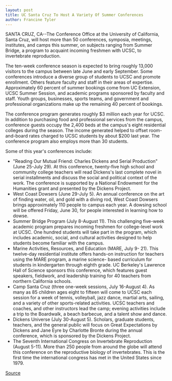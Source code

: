 ```yaml
---
layout: post
title: UC Santa Cruz To Host A Variety Of Summer Conferences
author: Francine Tyler
---
```


SANTA CRUZ, CA--The Conference Office at the University of  California, Santa Cruz, will host more than 50 conferences,  symposia, meetings, institutes, and camps this summer, on subjects  ranging from Summer Bridge, a program to acquaint incoming  freshmen with UCSC, to invertebrate reproduction.

The ten-week conference season is expected to bring roughly  13,000 visitors to the campus between late June and early  September. Some conferences introduce a diverse group of students  to UCSC and promote enrollment. Others feature faculty and staff in  their areas of expertise. Approximately 60 percent of summer  bookings come from UC Extension, UCSC Summer Session, and  academic programs sponsored by faculty and staff. Youth groups,  businesses, sports teams, and government and professional  organizations make up the remaining 40 percent of bookings.

The conference program generates roughly $3 million each year  for UCSC. In addition to purchasing food and professional services  from the campus, conference guests occupy the 2,400 beds at the  campus's eight residential colleges during the season. The income  generated helped to offset room-and-board rates charged to UCSC  students by about $200 last year. The conference program also  employs more than 30 students.

Some of this year's conferences include:
* "Reading Our Mutual Friend: Charles Dickens and Serial  Production" (June 25-July 29). At this conference, twenty-five high  school and community college teachers will read Dickens's last  complete novel in serial installments and discuss the social and  political context of the work. The conference is supported by a  National Endowment for the Humanities grant and presented by the  Dickens Project.
* West Coast Dowsers (June 29-July 5). An annual conference  on the art of finding water, oil, and gold with a diving rod, West  Coast Dowsers brings approximately 110 people to campus each year. A dowsing school will be offered Friday, June 30, for  people interested in learning how to dowse.
* Summer Bridge Program (July 8-August 11). This  challenging five-week academic program prepares incoming  freshmen for college-level work at UCSC. One hundred students will  take part in the program, which includes academic, social, and  cultural activities designed to help students become familiar with  the campus.
* Marine Activities, Resources, and Education (MARE, July 9- 21). This twelve-day residential institute offers hands-on  instruction for teachers using the MARE program, a marine science- based curriculum for students in kindergarten through eighth grade.  UC Berkeley's Lawrence Hall of Science sponsors this conference,  which features guest speakers, fieldwork, and leadership training  for 40 teachers from northern California schools.
* Camp Santa Cruz (three one-week sessions, July 16-August  4). As many as 85 children ages eight to fifteen will come to UCSC  each session for a week of tennis, volleyball, jazz dance, martial  arts, sailing, and a variety of other sports-related activities. UCSC  teachers and coaches, and other instructors lead the camp; evening  activities include a trip to the Boardwalk, a beach barbecue, and a  talent show and dance.
* Dickens Universe (July 30-August 5). Scholars, graduate  students, teachers, and the general public will focus on Great  Expectations by Dickens and Jane Eyre by Charlotte Bronte during the  annual conference, which is sponsored by the Dickens Project.
* The Seventh International Congress on Invertebrate  Reproduction (August 5-11). More than 250 people from around the  globe will attend this conference on the reproductive biology of  invertebrates. This is the first time the international congress has  met in the United States since 1979.

[Source](http://www1.ucsc.edu/news_events/press_releases/archive/94-95/06-95/060995-UCSC_hosts_a_variet.html "Permalink to 060995-UCSC_hosts_a_variet")
